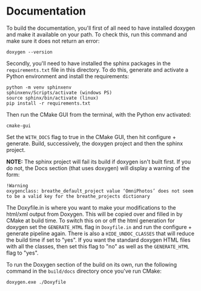 # Documentation

To build the documentation, you'll first of all need to have installed doxygen and make it available on your path.
To check this, run this command and make sure it does not return an error:
    
    doxygen --version

Secondly, you'll need to have installed the sphinx packages in the `requirements.txt` file in this directory.
To do this, generate and activate a Python environment and install the requirements:

    python -m venv sphinxenv
    sphinxenv/Scripts/activate (windows PS)
    source sphinx/bin/activate (linux)
    pip install -r requirements.txt

Then run the CMake GUI from the terminal, with the Python env activated:

    cmake-gui

Set the `WITH_DOCS` flag to true in the CMake GUI, then hit configure + generate.
Build, successively, the doxygen project and then the sphinx project.

**NOTE:** The sphinx project will fail its build if doxygen isn't built first.
If you do not, the Docs section (that uses doxygen) will display a warning of the form:

```
!Warning
oxygenclass: breathe_default_project value ‘OmniPhotos’ does not seem to be a valid key for the breathe_projects dictionary
```

The Doxyfile.in is where you want to make your modifications to the html/xml output from Doxygen.
This will be copied over and filled in by CMake at build time.
To switch this on or off the html generation for doxygen set the `GENERATE_HTML` flag in `Doxyfile.in` and run the configure + generate pipeline again.
There is also a `HIDE_UNDOC_CLASSES` that will reduce the build time if set to "yes".
If you want the standard doxygen HTML files with all the classes, then set this flag to "no" as well as the `GENERATE_HTML` flag to "yes".

To run the Doxygen section of the build on its own, run the following command in 
the `build/docs` directory once you've run CMake:

    doxygen.exe ./Doxyfile
